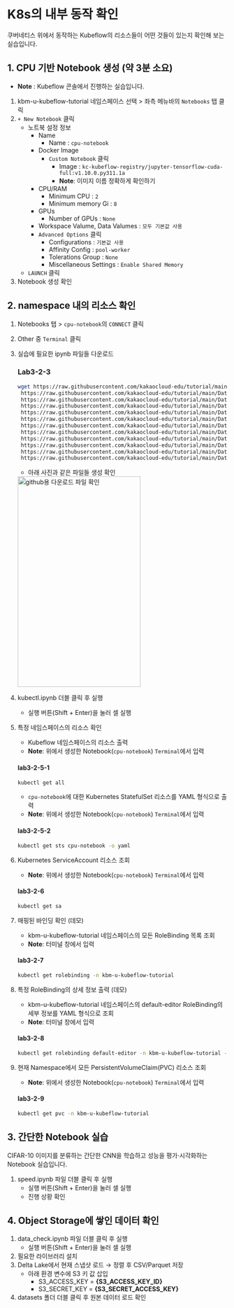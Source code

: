 # K8s의 내부 동작 확인

쿠버네티스 위에서 동작하는 Kubeflow의 리소스들이 어떤 것들이 있는지 확인해 보는 실습입니다.

## 1. CPU 기반 Notebook 생성 (약 3분 소요)

- **Note** : Kubeflow 콘솔에서 진행하는 실습입니다.
1. kbm-u-kubeflow-tutorial 네임스페이스 선택 > 좌측 메뉴바의 `Notebooks` 탭 클릭
2. `+ New Notebook` 클릭
    - 노트북 설정 정보
        - Name
            - Name : `cpu-notebook`
        - Docker Image
            - `Custom Notebook` 클릭
                - Image : `kc-kubeflow-registry/jupyter-tensorflow-cuda-full:v1.10.0.py311.1a`
                - **Note**: 이미지 이름 정확하게 확인하기
        - CPU/RAM
            - Minimum CPU : `2`
            - Minimum memory Gi : `8`
        - GPUs
            - Number of GPUs : `None`
        - Workspace Valume, Data Valumes : `모두 기본값 사용`
        - `Advanced Options` 클릭
            - Configurations : `기본값 사용`
            - Affinity Config : `pool-worker`
            - Tolerations Group : `None`
            - Miscellaneous Settings : `Enable Shared Memory`
    - `LAUNCH` 클릭
3. Notebook 생성 확인

## 2. namespace 내의 리소스 확인

1. Notebooks 탭 > `cpu-notebook`의 `CONNECT` 클릭
2. Other 중 `Terminal` 클릭
3. 실습에 필요한 ipynb 파일들 다운로드
    
    ### **Lab3-2-3**
    
    ```bash
    wget https://raw.githubusercontent.com/kakaocloud-edu/tutorial/main/DataAnalyzeCourse/src/day3/Lab03/kubectl.ipynb \
     https://raw.githubusercontent.com/kakaocloud-edu/tutorial/main/DataAnalyzeCourse/src/day3/Lab03/speed.ipynb \
     https://raw.githubusercontent.com/kakaocloud-edu/tutorial/main/DataAnalyzeCourse/src/day3/Lab03/data_check.ipynb \
     https://raw.githubusercontent.com/kakaocloud-edu/tutorial/main/DataAnalyzeCourse/src/day3/Lab04/sessionDrop.ipynb \
     https://raw.githubusercontent.com/kakaocloud-edu/tutorial/main/DataAnalyzeCourse/src/day3/Lab04/next_state.ipynb \
     https://raw.githubusercontent.com/kakaocloud-edu/tutorial/main/DataAnalyzeCourse/src/day3/Lab05/gender_tableJoin.ipynb \
     https://raw.githubusercontent.com/kakaocloud-edu/tutorial/main/DataAnalyzeCourse/src/day3/Lab05/gender_predict.ipynb \
     https://raw.githubusercontent.com/kakaocloud-edu/tutorial/main/DataAnalyzeCourse/src/day3/Lab05/gender_train.py \
     https://raw.githubusercontent.com/kakaocloud-edu/tutorial/main/DataAnalyzeCourse/src/day3/Lab05/gender_experiment.yaml \
     https://raw.githubusercontent.com/kakaocloud-edu/tutorial/main/DataAnalyzeCourse/src/day3/Lab05/KServe.ipynb \
     https://raw.githubusercontent.com/kakaocloud-edu/tutorial/main/DataAnalyzeCourse/src/day3/Lab05/gender_pipeline.yaml \
     https://raw.githubusercontent.com/kakaocloud-edu/tutorial/main/DataAnalyzeCourse/src/day3/Lab05/gender_pipeline.ipynb
    ```
    
    - 아래 사진과 같은 파일들 생성 확인

    <img width="281" height="481" alt="github용 다운로드 파일 확인" src="https://github.com/user-attachments/assets/e188bf04-f863-419e-8281-d7d1c0d163d7" />

4.  kubectl.ipynb 더블 클릭 후 실행
    - 실행 버튼(Shift + Enter)을 눌러 셀 실행

5. 특정 네임스페이스의 리소스 확인
   - Kubeflow 네임스페이스의 리소스 출력
   - **Note**: 위에서 생성한 Notebook(`cpu-notebook`) `Terminal`에서 입력
   #### **lab3-2-5-1**
   ```bash
   kubectl get all
   ```

   - `cpu-notebook`에 대한 Kubernetes StatefulSet 리소스를 YAML 형식으로 출력
   - **Note**: 위에서 생성한 Notebook(`cpu-notebook`) `Terminal`에서 입력
   #### **lab3-2-5-2**
   ```bash
   kubectl get sts cpu-notebook -o yaml
   ```

6. Kubernetes ServiceAccount 리소스 조회 
   - **Note**: 위에서 생성한 Notebook(`cpu-notebook`) `Terminal`에서 입력
   #### **lab3-2-6**
   ```bash
   kubectl get sa
   ```

7. 매핑된 바인딩 확인 (데모)
   - kbm-u-kubeflow-tutorial 네임스페이스의 모든 RoleBinding 목록 조회
   - **Note**: 터미널 창에서 입력
   #### **lab3-2-7**
   ```bash
   kubectl get rolebinding -n kbm-u-kubeflow-tutorial
   ```

8. 특정 RoleBinding의 상세 정보 출력 (데모)
   - kbm-u-kubeflow-tutorial 네임스페이스의 default-editor RoleBinding의 세부 정보를 YAML 형식으로 조회
   - **Note**: 터미널 창에서 입력
   #### **lab3-2-8**
   ```bash
   kubectl get rolebinding default-editor -n kbm-u-kubeflow-tutorial -o yaml
   ```

9. 현재 Namespace에서 모든 PersistentVolumeClaim(PVC) 리소스 조회
   - **Note**: 위에서 생성한 Notebook(`cpu-notebook`) `Terminal`에서 입력
   #### **lab3-2-9**
   ```bash
   kubectl get pvc -n kbm-u-kubeflow-tutorial
   ```

## 3. 간단한 Notebook 실습

CIFAR-10 이미지를 분류하는 간단한 CNN을 학습하고 성능을 평가·시각화하는 Notebook 실습입니다.

1. speed.ipynb 파일 더블 클릭 후 실행
    - 실행 버튼(Shift + Enter)을 눌러 셀 실행
    - 진행 상황 확인

## 4. Object Storage에 쌓인 데이터 확인

1. data_check.ipynb 파일 더블 클릭 후 실행
    - 실행 버튼(Shift + Enter)을 눌러 셀 실행
3. 필요한 라이브러리 설치
4. Delta Lake에서 현재 스냅샷 로드 → 정렬 후 CSV/Parquet 저장
    - 아래 환경 변수에 S3 키 값 삽입
        - S3_ACCESS_KEY = **{S3_ACCESS_KEY_ID}**
        - S3_SECRET_KEY = **{S3_SECRET_ACCESS_KEY}**
5. datasets 폴더 더블 클릭 후 원본 데이터 로드 확인
